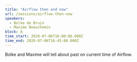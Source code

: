 ```yaml
---
title: "Airflow then and now"
url: /sessions/airflow-then-now
speakers:
  - Bolke de Bruin
  - Maxime Beauchemin
block: A
time_start: 2020-07-06T16:00:00.000Z
time_end: 2020-07-06T16:45:00.000Z
---
```


Bolke and Maxime will tell about past on current time of Airflow.
